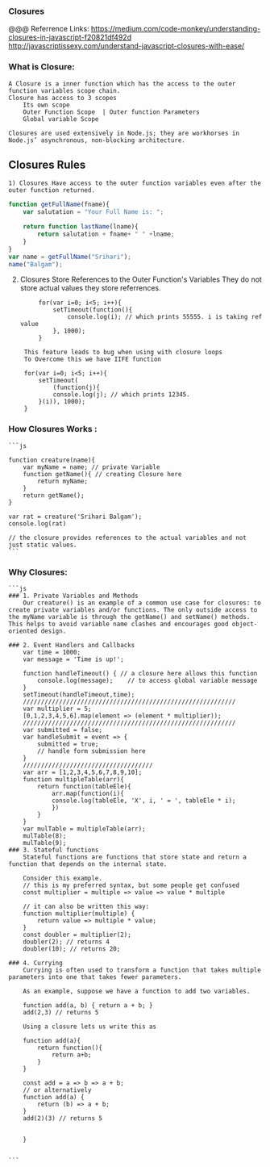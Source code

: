 ### Closures
@@@ Referrence Links:
    https://medium.com/code-monkey/understanding-closures-in-javascript-f20821df492d
    http://javascriptissexy.com/understand-javascript-closures-with-ease/


### What is Closure:
    A Closure is a inner function which has the access to the outer function variables scope chain.
    Closure has access to 3 scopes 
        Its own scope
        Outer Function Scope  | Outer function Parameters
        Global variable Scope

    Closures are used extensively in Node.js; they are workhorses in Node.js’ asynchronous, non-blocking architecture.
    
## Closures Rules
    1) Closures Have access to the outer function variables even after the outer function returned.
````js
function getFullName(fname){
    var salutation = "Your Full Name is: ";

    return function lastName(lname){
        return salutation + fname+ " " +lname;
    }
}
var name = getFullName("Srihari");
name("Balgam");
````

2) Closures Store References to the Outer Function's Variables
            They do not store actual values they store referrences.

            for(var i=0; i<5; i++){
                setTimeout(function(){
                    console.log(i); // which prints 55555. i is taking ref value 
                }, 1000);
            }

        This feature leads to bug when using with closure loops 
        To Overcome this we have IIFE function

        for(var i=0; i<5; i++){
            setTimeout(
                (function(j){
                console.log(j); // which prints 12345. 
            }(i)), 1000);
        }

### How Closures Works :
    ```js
    
    function creature(name){
        var myName = name; // private Variable
        function getName(){ // creating Closure here
            return myName;
        }
        return getName();
    }

    var rat = creature('Srihari Balgam');
    console.log(rat)

    // the closure provides references to the actual variables and not just static values.
    ```
### Why Closures:
    ```js
    ### 1. Private Variables and Methods
        Our creature() is an example of a common use case for closures: to create private variables and/or functions. The only outside access to the myName variable is through the getName() and setName() methods. This helps to avoid variable name clashes and encourages good object-oriented design.

    ### 2. Event Handlers and Callbacks
        var time = 1000;
        var message = 'Time is up!';

        function handleTimeout() { // a closure here allows this function
            console.log(message);    // to access global variable message
        }
        setTimeout(handleTimeout,time);
        ///////////////////////////////////////////////////////////
        var multiplier = 5;
        [0,1,2,3,4,5,6].map(element => (element * multiplier));
        ///////////////////////////////////////////////////////////
        var submitted = false;
        var handleSubmit = event => {
            submitted = true;
            // handle form submission here
        }
        ////////////////////////////////////
        var arr = [1,2,3,4,5,6,7,8,9,10];
        function multipleTable(arr){
            return function(tableEle){
                arr.map(function(i){
                console.log(tableEle, 'X', i, ' = ', tableEle * i);
                })
            }
        }
        var mulTable = multipleTable(arr); 
        mulTable(8);
        mulTable(9);
    ### 3. Stateful functions
        Stateful functions are functions that store state and return a function that depends on the internal state. 
        
        Consider this example.
        // this is my preferred syntax, but some people get confused
        const multiplier = multiple => value => value * multiple
        
        // it can also be written this way:
        function multiplier(multiple) {
            return value => multiple * value;
        }
        const doubler = multiplier(2);
        doubler(2); // returns 4
        doubler(10); // returns 20;

    ### 4. Currying
        Currying is often used to transform a function that takes multiple parameters into one that takes fewer parameters.

        As an example, suppose we have a function to add two variables.

        function add(a, b) { return a + b; }
        add(2,3) // returns 5

        Using a closure lets us write this as

        function add(a){
            return function(){
                return a+b;
            }
        }

        const add = a => b => a + b;
        // or alternatively
        function add(a) {
            return (b) => a + b;
        }
        add(2)(3) // returns 5


        }


    ```



